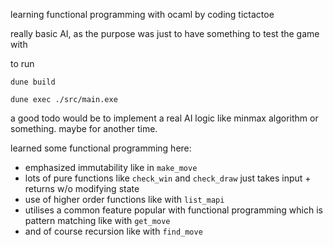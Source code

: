 learning functional programming with ocaml by coding tictactoe

really basic AI, as the purpose was just to have something to test the game with

to run

```
dune build
```

```
dune exec ./src/main.exe
```

a good todo would be to implement a real AI logic like minmax algorithm or something. maybe for another time.

learned some functional programming here:

- emphasized immutability like in `make_move`
- lots of pure functions like `check_win` and `check_draw` just takes input + returns w/o modifying state
- use of higher order functions like with `list_mapi`
- utilises a common feature popular with functional programming which is pattern matching like with `get_move`
- and of course recursion like with `find_move`
